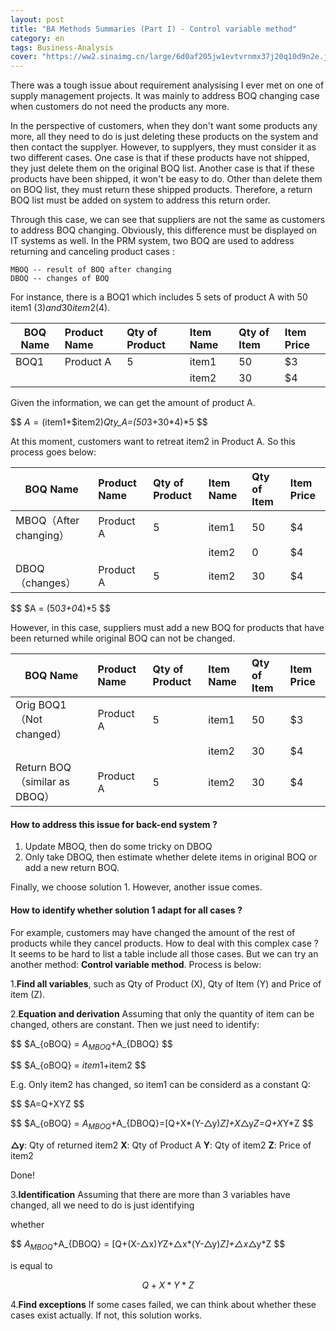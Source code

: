 ```yaml
---
layout: post
title: "BA Methods Summaries (Part I) - Control variable method"
category: en
tags: Business-Analysis
cover: "https://ww2.sinaimg.cn/large/6d0af205jw1evtvrnmx37j20q10d9n2e.jpg"
---
```


There was a tough issue about requirement analysising I ever met on one of supply management projects. It was mainly to address BOQ changing case when customers do not need the products any more.

In the perspective of customers, when they don't want some products any more, all they need to do is just deleting these products on the system and then contact the supplyer. However, to supplyers, they must consider it as two different cases.  One case is that if these products have not shipped, they just delete them on the original BOQ list. Another case is that if these products have been shipped, it won't be easy to do. Other than delete them on BOQ list, they must return these shipped products. Therefore, a return BOQ list must be added on system to address this return order.

Through this case, we can see that suppliers are not the same as customers to address BOQ changing. Obviously, this difference must be displayed on IT systems as well. In the PRM system, two BOQ are used to address returning and canceling product cases : 

~~~
MBOQ -- result of BOQ after changing
DBOQ -- changes of BOQ
~~~

For instance, there is a BOQ1 which includes 5 sets of product A with 50 item1 ($3) and 30 item2 ($4).

| BOQ Name | Product Name | Qty of Product | Item Name | Qty of Item | Item Price |
| ------ |:-------- |:-------- |:-------- |:-------- |:-------- |
| BOQ1   | Product A| 5      | item1    | 50     | $3     |
|        |          |          | item2    | 30     | $4      |

Given the information, we can get the amount of product A.

$$
$A =($item1+$item2)*Qty_A=(50*3+30*4)*5
$$

At this moment, customers want to retreat item2 in Product A. So this process goes below:

| BOQ Name | Product Name | Qty of Product | Item Name | Qty of Item | Item Price |
| ------ |:-------- |:-------- |:-------- |:-------- |:-------- |
| MBOQ（After changing）| Product A | 5 | item1 | 50 | $4 |
|                     |       |     | item2 | 0  | $4 |
| DBOQ（changes）  | Product A | 5 | item2 | 30 | $4 |

$$
$A = (50*3+0*4)*5
$$

However, in this case, suppliers must add a new BOQ for products that have been returned while original BOQ can not be changed.

| BOQ Name | Product Name | Qty of Product | Item Name | Qty of Item | Item Price |
| ------ |:-------- |:-------- |:-------- |:-------- |:-------- |
|Orig BOQ1（Not changed）       |Product A |5  |item1 |50 |$3|
|                     |      |     |item2 |30 |$4|
|Return BOQ（similar as DBOQ）|Product A |5  |item2 |30 |$4|

#### How to address this issue for back-end system ?

1. Update MBOQ, then do some tricky on DBOQ
2. Only take DBOQ, then estimate whether delete items in original BOQ or add a new return BOQ.

Finally, we choose solution 1. However, another issue comes.

#### How to identify whether solution 1 adapt for all cases ?

For example, customers may have changed the amount of the rest of products while they cancel products. How to deal with this complex case ? It seems to be hard to list a table include all those cases. But we can try an another method: **Control variable method**. Process is below:

1.**Find all variables**, such as Qty of Product (X), Qty of Item (Y) and Price of item (Z).

2.**Equation and derivation**
  Assuming that only the quantity of item can be changed, others are constant. Then we just need to identify:
  
  $$
  $A_{oBOQ} = $A_{MBOQ}+$A_{DBOQ}
  $$

  $$
  $A_{oBOQ} = $item1+$item2
  $$

  E.g. Only item2 has changed, so item1 can be considerd as a constant Q:
  
  $$
  $A=Q+XYZ
  $$

  $$
  $A_{oBOQ} = $A_{MBOQ}+$A_{DBOQ}=[Q+X*(Y-△y)*Z]+X*△y*Z=Q+X*Y*Z
  $$

  **△y**: Qty of returned item2
  **X**: Qty of Product A
  **Y**: Qty of item2
  **Z**: Price of item2

  Done!

3.**Identification**
  Assuming that there are more than 3 variables have changed, all we need to do is just identifying

  whether

  $$
  $A_{MBOQ}+$A_{DBOQ} = [Q+(X-△x)*Y*Z+△x*(Y-△y)*Z]+△x*△y*Z 
  $$

  is equal to 

  $$
  Q+X*Y*Z
  $$

4.**Find exceptions**
  If some cases failed, we can think about whether these cases exist actually. If not, this solution works.





